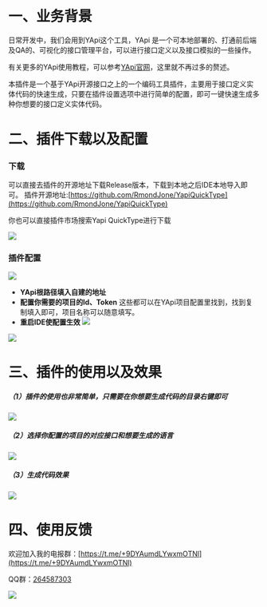 # 一、业务背景

日常开发中，我们会用到YApi这个工具，YApi 是一个可本地部署的、打通前后端及QA的、可视化的接口管理平台，可以进行接口定义以及接口模拟的一些操作。

有关更多的YApi使用教程，可以参考[YApi官网](https://github.com/YMFE/yapi)，这里就不再过多的赘述。

本插件是一个基于YApi开源接口之上的一个编码工具插件，主要用于接口定义实体代码的快速生成，只要在插件设置选项中进行简单的配置，即可一键快速生成多种你想要的接口定义实体代码。

# 二、插件下载以及配置

### 下载

可以直接去插件的开源地址下载Release版本，下载到本地之后IDE本地导入即可。
插件开源地址:[https://github.com/RmondJone/YapiQuickType](https://github.com/RmondJone/YapiQuickType)

你也可以直接插件市场搜索Yapi QuickType进行下载

![](http://www.guohanlin.com/images/quicktype_anzhuang.png)

### 插件配置

![](http://www.guohanlin.com/images/quicktype_setting.png)

* **YApi根路径填入自建的地址**
* **配置你需要的项目的Id、Token**
  这些都可以在YApi项目配置里找到，找到复制填入即可，项目名称可以随意填写。
* **重启IDE使配置生效**
  ![](http://www.guohanlin.com/images/yapi_id.jpg)

![](http://www.guohanlin.com/images/yapi_token.jpg)

# 三、插件的使用以及效果

##### （1）插件的使用也非常简单，只需要在你想要生成代码的目录右键即可

![](http://www.guohanlin.com/images/quicktype_one.jpg)

##### （2）选择你配置的项目的对应接口和想要生成的语言

![](http://www.guohanlin.com/images/quicktype_two.jpg)

##### （3）生成代码效果

![](http://www.guohanlin.com/images/quicktype_three.jpg)

# 四、使用反馈

欢迎加入我的电报群：[https://t.me/+9DYAumdLYwxmOTNl](https://t.me/+9DYAumdLYwxmOTNl)

QQ群：[264587303](https://jq.qq.com/?_wv=1027&k=96R8fd5v)

![](https://upload-images.jianshu.io/upload_images/6023277-972d7770e00610f0.jpg?imageMogr2/auto-orient/strip%7CimageView2/2/w/1240)